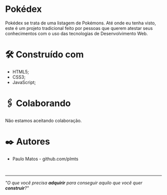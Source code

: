 <h1>Pokédex</h1>
<p>Pokédex se trata de uma listagem de Pokémons. Até onde eu tenha visto, este é um projeto tradicional feito por pessoas que querem atestar seus conhecimentos com o uso das tecnologias de Desenvolvimento Web.</p>

<h1>🛠️ Construído com</h1>
<ul>
<li>HTML5;</li>
<li>CSS3;</li>
<li>JavaScript;</li>
</ul>

<h1>🖇️ Colaborando</h1>
Não estamos aceitando colaboração.

<h1>✒️ Autores</h1>
<ul>
<li>Paulo Matos - github.com/plmts</li>
</ul>
<br>
<hr>
<i>"O que você precisa <strong>adquirir</strong> para conseguir aquilo que você quer <strong>construir</strong>?"</i>
